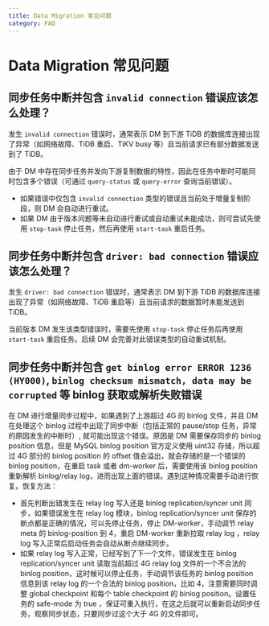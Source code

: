 ```yaml
---
title: Data Migration 常见问题
category: FAQ
---
```


# Data Migration 常见问题

## 同步任务中断并包含 `invalid connection` 错误应该怎么处理？

发生 `invalid connection` 错误时，通常表示 DM 到下游 TiDB 的数据库连接出现了异常（如网络故障、TiDB 重启、TiKV busy 等）且当前请求已有部分数据发送到了 TiDB。

由于 DM 中存在同步任务并发向下游复制数据的特性，因此在任务中断时可能同时包含多个错误（可通过 `query-status` 或 `query-error` 查询当前错误）。

- 如果错误中仅包含 `invalid connection` 类型的错误且当前处于增量复制阶段，则 DM 会自动进行重试。
- 如果 DM 由于版本问题等未自动进行重试或自动重试未能成功，则可尝试先使用 `stop-task` 停止任务，然后再使用 `start-task` 重启任务。

## 同步任务中断并包含 `driver: bad connection` 错误应该怎么处理？

发生 `driver: bad connection` 错误时，通常表示 DM 到下游 TiDB 的数据库连接出现了异常（如网络故障、TiDB 重启等）且当前请求的数据暂时未能发送到 TiDB。

当前版本 DM 发生该类型错误时，需要先使用 `stop-task` 停止任务后再使用 `start-task` 重启任务。后续 DM 会完善对此错误类型的自动重试机制。

## 同步任务中断并包含 `get binlog error ERROR 1236 (HY000)`, `binlog checksum mismatch, data may be corrupted` 等 binlog 获取或解析失败错误

在 DM 进行增量同步过程中，如果遇到了上游超过 4G 的 binlog 文件，并且 DM 在处理这个 binlog 过程中出现了同步中断（包括正常的 pause/stop 任务，异常的原因发生的中断时）, 就可能出现这个错误。原因是 DM 需要保存同步的 binlog position 信息，但是 MySQL binlog position 官方定义使用 uint32 存储，所以超过 4G 部分的 binlog position 的 offset 值会溢出，就会存储的是一个错误的 binlog position，在重启 task 或者 dm-worker 后，需要使用该 binlog position 重新解析 binlog/relay log，进而出现上面的错误。遇到这种情况需要手动进行恢复。恢复方法：

- 首先判断出错发生在 relay log 写入还是 binlog replication/syncer unit 同步，如果错误发生在 relay log 模块，binlog replication/syncer unit 保存的断点都是正确的情况，可以先停止任务，停止 DM-worker，手动调节 relay meta 的 binlog-position 到 4，重启 DM-worker 重新拉取 relay log ，relay log 写入正常后启动任务会自动从断点继续同步。
- 如果 relay log 写入正常，已经写到了下一个文件，错误发生在 binlog replication/syncer unit 读取当前超过 4G relay log 文件的一个不合法的 binlog position，这时候可以停止任务，手动调节该任务的 binlog position 信息到该 relay log 的一个合法的 binlog position，比如 4，注意需要同时调整 global checkpoint 和每个 table checkpoint 的 binlog position。设置任务的 safe-mode 为 true ，保证可重入执行，在这之后就可以重新启动同步任务，观察同步状态，只要同步过这个大于 4G 的文件即可。
